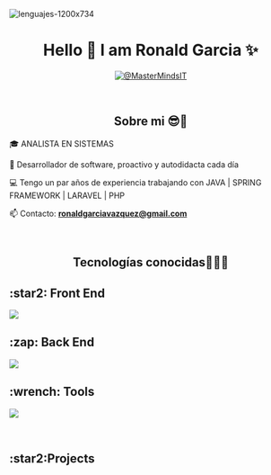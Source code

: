 ![lenguajes-1200x734](https://github.com/user-attachments/assets/a52a441b-4d45-4374-bc8a-2f5258b69765)

<h1 align="center">Hello 👋 I am Ronald Garcia</strong> ✨ </h1>

<p align="center">
  <a href="https://www.linkedin.com/in/ronald-garcia-vazquez"  target="_blank"><img align="center" src="https://img.shields.io/badge/LinkedIn-0077B5?style=for-the-badge&logo=linkedin&logoColor=white" alt="@MasterMindsIT"/></a>
  </p>
<br>
<h2 align="center">Sobre mi 😎🤏</h2>
<!--Intro start-->

<p align="left">
🎓 ANALISTA EN SISTEMAS
  
📝 Desarrollador de software, proactivo y autodidacta cada día

💻 Tengo un par años de experiencia trabajando con JAVA | SPRING FRAMEWORK | LARAVEL | PHP

📫 Contacto: **ronaldgarciavazquez@gmail.com**

<!--Intro end-->
  </p>
<br>

<h2 align="center">Tecnologías conocidas👨🏻‍💻</h2>
<!--tech stack icons-->
<p align="center">
  <h2>:star2: Front End</h2>
  <a href="https://skillicons.dev">
    <img src="https://skillicons.dev/icons?i=html,css,js,ts,vscode,tailwind,npm,vite,bootstrap,regex&perline=10" />
  </a>

  <h2>:zap: Back End</h2>
  <a href="https://skillicons.dev">
    <img src="https://skillicons.dev/icons?i=java,spring,postgresql,idea,eclipse,maven,mysql,firebase,c#,php&perline=10" />
  </a>


  <h2>:wrench: Tools</h2>
  <a href="https://skillicons.dev">
    <img src="https://skillicons.dev/icons?i=postman,docker,git,gitlab,github,ubuntu&perline=10" />
  </a>
</p>
<br>
 <h2>:star2:Projects</h2>
